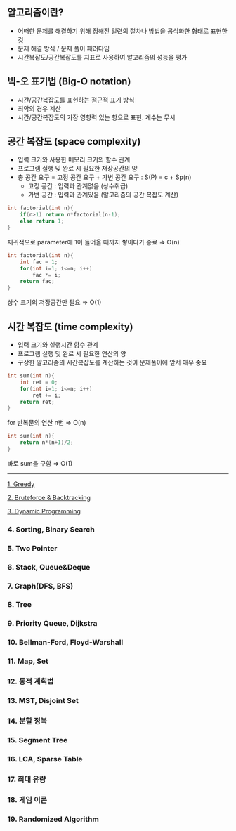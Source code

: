 ## 알고리즘이란?

- 어떠한 문제를 해결하기 위해 정해진 일련의 절차나 방법을 공식화한 형태로 표현한 것
- 문제 해결 방식 / 문제 풀이 패러다임
- 시간복잡도/공간복잡도를 지표로 사용하여 알고리즘의 성능을 평가



## 빅-오 표기법 (Big-O notation)

- 시간/공간복잡도를 표현하는 점근적 표기 방식
- 최악의 경우 계산
- 시간/공간복잡도의 가장 영향력 있는 항으로 표현. 계수는 무시



## 공간 복잡도 (space complexity)

- 입력 크기와 사용한 메모리 크기의 함수 관계
- 프로그램 실행 및 완료 시 필요한 저장공간의 양
- 총 공간 요구 = 고정 공간 요구 + 가변 공간 요구 : S(P) = c + Sp(n)
    - 고정 공간 : 입력과 관계없음 (상수취급)
    - 가변 공간 : 입력과 관계있음 (알고리즘의 공간 복잡도 계산)


```c
int factorial(int n){
	if(n>1) return n*factorial(n-1);
	else return 1;
}
```

재귀적으로 parameter에 1이 들어올 때까지 쌓이다가 종료 ⇒ O(n)


```c
int factorial(int n){
	int fac = 1;
	for(int i=1; i<=n; i++)
		fac *= i;
	return fac;
}
```

상수 크기의 저장공간만 필요 ⇒ O(1)



## 시간 복잡도 (time complexity)

- 입력 크기와 실행시간 함수 관계
- 프로그램 실행 및 완료 시 필요한 연산의 양
- 구상한 알고리즘의 시간복잡도를 계산하는 것이 문제풀이에 앞서 매우 중요


```c
int sum(int n){
	int ret = 0;
	for(int i=1; i<=n; i++)
		ret += i;
	return ret;
}
```

for 반복문의 연산 n번 ⇒ O(n)


```c
int sum(int n){
	return n*(n+1)/2;
}
```

바로 sum을 구함 ⇒ O(1)



---


[1. Greedy](Greedy.md)

[2. Bruteforce & Backtracking](Brute.md)

[3. Dynamic Programming](Dynamic.md)

### 4. Sorting, Binary Search

### 5. Two Pointer

### 6. Stack, Queue&Deque

### 7. Graph(DFS, BFS)

### 8. Tree

### 9. Priority Queue, Dijkstra

### 10. Bellman-Ford, Floyd-Warshall

### 11. Map, Set

### 12. 동적 계획법

### 13. MST, Disjoint Set

### 14. 분할 정복

### 15. Segment Tree

### 16. LCA, Sparse Table

### 17. 최대 유량

### 18. 게임 이론

### 19. Randomized Algorithm


